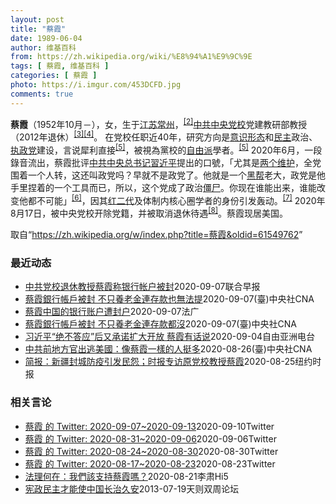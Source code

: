 ```yaml
---
layout: post
title: "蔡霞"
date: 1989-06-04
author: 维基百科
from: https://zh.wikipedia.org/wiki/%E8%94%A1%E9%9C%9E
tags: [ 蔡霞, 维基百科 ]
categories: [ 蔡霞 ]
photo: https://i.imgur.com/453DCFD.jpg
comments: true
---
```

<div class="mw-parser-output">
<p><b>蔡霞</b>（1952年10月<span class="useeditintro" title="Template:BLP editintro">－</span>），女，生于<a href="/wiki/%E6%B1%9F%E8%8B%8F" class="mw-redirect" title="江苏">江苏</a><a href="/wiki/%E5%B8%B8%E5%B7%9E" class="mw-redirect" title="常州">常州</a>，<sup id="cite_ref-tsyzm_2-1" class="reference"><a href="#cite_note-tsyzm-2">[2]</a></sup><a href="/wiki/%E4%B8%AD%E5%85%B1%E4%B8%AD%E5%A4%AE%E5%85%9A%E6%A0%A1" title="中共中央党校">中共中央党校</a>党建教研部教授（2012年退休）<sup id="cite_ref-3" class="reference"><a href="#cite_note-3">[3]</a></sup><sup id="cite_ref-4" class="reference"><a href="#cite_note-4">[4]</a></sup>。 在党校任职近40年，研究方向是<a href="/wiki/%E6%84%8F%E8%AF%86%E5%BD%A2%E6%80%81" class="mw-redirect" title="意识形态">意识形态</a>和<a href="/wiki/%E6%B0%91%E4%B8%BB" title="民主">民主</a>政治、<a href="/wiki/%E5%9F%B7%E6%94%BF%E9%BB%A8" title="執政黨">执政党</a>建设，言说犀利直接<sup id="cite_ref-dq_5-0" class="reference"><a href="#cite_note-dq-5">[5]</a></sup>，被視為黨校的<a href="/wiki/%E8%87%AA%E7%94%B1%E4%B8%BB%E7%BE%A9" class="mw-redirect" title="自由主義">自由派</a>學者。<sup id="cite_ref-dq_5-1" class="reference"><a href="#cite_note-dq-5">[5]</a></sup> 2020年6月，一段錄音流出，蔡霞批评<a href="/wiki/%E4%B8%AD%E5%9B%BD%E5%85%B1%E4%BA%A7%E5%85%9A%E4%B8%AD%E5%A4%AE%E5%A7%94%E5%91%98%E4%BC%9A%E6%80%BB%E4%B9%A6%E8%AE%B0" title="中国共产党中央委员会总书记">中共中央总书记</a><a href="/wiki/%E7%BF%92%E8%BF%91%E5%B9%B3" class="mw-redirect" title="習近平">習近平</a>提出的口號，「尤其是<a href="/wiki/%E4%B8%A4%E4%B8%AA%E7%BB%B4%E6%8A%A4" class="mw-redirect" title="两个维护">两个维护</a>，全党围着一个人转，这还叫政党吗？早就不是政党了。他就是一个<a href="/wiki/%E9%BB%91%E5%B8%AE" class="mw-redirect" title="黑帮">黑帮</a>老大，政党是他手里捏着的一个工具而已，所以，这个党成了政治<a href="/wiki/%E5%83%B5%E5%B0%B8" class="mw-redirect" title="僵尸">僵尸</a>。你现在谁能出来，谁能改变他都不可能」<sup id="cite_ref-VOA0818_6-0" class="reference"><a href="#cite_note-VOA0818-6">[6]</a></sup>，因其<a href="/w/index.php?title=%E7%BA%A2%E4%BA%8C%E4%BB%A3&amp;action=edit&amp;redlink=1" class="new" title="红二代（页面不存在）">红二代</a>及体制内核心圈学者的身份引发轰动。<sup id="cite_ref-bbc0818_7-0" class="reference"><a href="#cite_note-bbc0818-7">[7]</a></sup> 2020年8月17日，被中央党校开除党籍，并被取消退休待遇<sup id="cite_ref-开除_8-0" class="reference"><a href="#cite_note-开除-8">[8]</a></sup>。蔡霞现居美国。
</p>
</div><noscript><img src="//zh.wikipedia.org/wiki/Special:CentralAutoLogin/start?type=1x1" alt="" title="" width="1" height="1" style="border: none; position: absolute;"></noscript>
<div class="printfooter">取自“<a dir="ltr" href="https://zh.wikipedia.org/w/index.php?title=蔡霞&amp;oldid=61549762">https://zh.wikipedia.org/w/index.php?title=蔡霞&amp;oldid=61549762</a>”</div><div id="recent-news"><h3>最近动态</h3><ul><li><a href="https://nodebe4.github.io/waimei/2020-09-07/%E4%B8%AD%E5%85%B1%E5%85%9A%E6%A0%A1%E9%80%80%E4%BC%91%E6%95%99%E6%8E%88%E8%94%A1%E9%9C%9E%E7%A7%B0%E9%93%B6%E8%A1%8C%E5%B8%90%E6%88%B7%E8%A2%AB%E5%B0%81" title="中共党校退休教授蔡霞称银行帐户被封—— 被开除中共党籍的中共中央党校退休教授蔡霞说，她在中国的银行账号已被关闭，“之前的存款都取不出来了”。 蔡霞昨天在社交媒体推特上发文称，家人早前替她去银行取...">中共党校退休教授蔡霞称银行帐户被封</a><time>2020-09-07</time><a class="tag">联合早报</a></li>
<li><a href="https://nodebe4.github.io/waimei/2020-09-07/%E8%94%A1%E9%9C%9E%E9%8A%80%E8%A1%8C%E5%B8%B3%E6%88%B6%E8%A2%AB%E5%B0%81-%E4%B8%8D%E5%8F%AA%E9%A4%8A%E8%80%81%E9%87%91%E9%80%A3%E5%AD%98%E6%AC%BE%E4%B9%9F%E7%84%A1%E6%B3%95%E6%8F%90" title="蔡霞銀行帳戶被封 不只養老金連存款也無法提—— 遭開除黨籍的中共中央黨校退休教授蔡霞7日推文說，她在中國的銀行帳號被關閉，中共不只取消她的養老金，連存款都取不出。（中新社） （中央社記者張淑伶上...">蔡霞銀行帳戶被封 不只養老金連存款也無法提</a><time>2020-09-07</time><a class="tag">(臺)中央社CNA</a></li>
<li><a href="https://nodebe4.github.io/waimei/2020-09-07/%E8%94%A1%E9%9C%9E%E4%B8%AD%E5%9B%BD%E7%9A%84%E9%93%B6%E8%A1%8C%E8%B4%A6%E6%88%B7%E9%81%AD%E5%B0%81%E6%88%B7" title="蔡霞中国的银行账户遭封户—— 07/09/2020 - 17:49 被开除党籍的中共中央党校退休教授蔡霞今天推文说，她在中国的银行帐号被关闭，中共不只取消她的养老金，连存款都取不出，“人们永远想...">蔡霞中国的银行账户遭封户</a><time>2020-09-07</time><a class="tag">法广</a></li>
<li><a href="https://nodebe4.github.io/waimei/2020-09-07/%E8%94%A1%E9%9C%9E%E9%8A%80%E8%A1%8C%E5%B8%B3%E6%88%B6%E8%A2%AB%E5%B0%81-%E4%B8%8D%E5%8F%AA%E9%A4%8A%E8%80%81%E9%87%91%E9%80%A3%E5%AD%98%E6%AC%BE%E9%83%BD%E6%B2%92" title="蔡霞銀行帳戶被封 不只養老金連存款都沒—— （中央社記者張淑伶上海7日電）被開除黨籍的中共中央黨校退休教授蔡霞今天推文說，她在中國的銀行帳號被關閉，中共不只取消她的養老金，連存款都取不出，「人們...">蔡霞銀行帳戶被封  不只養老金連存款都沒</a><time>2020-09-07</time><a class="tag">(臺)中央社CNA</a></li>
<li><a href="https://nodebe4.github.io/waimei/2020-09-04/%E4%B9%A0%E8%BF%91%E5%B9%B3-%E7%BB%9D%E4%B8%8D%E7%AD%94%E5%BA%94-%E5%90%8E%E5%8F%88%E6%89%BF%E8%AF%BA%E6%89%A9%E5%A4%A7%E5%BC%80%E6%94%BE-%E8%94%A1%E9%9C%9E%E6%9C%89%E8%AF%9D%E8%AF%B4" title="习近平“绝不答应”后又承诺扩大开放 蔡霞有话说—— 一连两天，习近平在公开场合作了重要宣示。首先他一连说了五个“绝不答应”，包括把中共与中国人民分离，中国人民绝不答应，语气非常强硬。但是他却在另...">习近平“绝不答应”后又承诺扩大开放  蔡霞有话说</a><time>2020-09-04</time><a class="tag">自由亚洲电台</a></li>
<li><a href="https://nodebe4.github.io/waimei/2020-08-26/%E4%B8%AD%E5%85%B1%E5%89%8D%E5%9C%B0%E6%96%B9%E5%AE%98%E5%87%BA%E9%80%83%E7%BE%8E%E5%9C%8B-%E5%83%8F%E8%94%A1%E9%9C%9E%E4%B8%80%E6%A8%A3%E7%9A%84%E4%BA%BA%E6%8C%BA%E5%A4%9A" title="中共前地方官出逃美國：像蔡霞一樣的人挺多—— （中央社台北26日電）中國黑龍江省雞西市前副市長李傳良近期出逃美國，他在接受外媒專訪時表示，像中共中央黨校退休教授蔡霞一樣對當局不滿的人「挺多」，只...">中共前地方官出逃美國：像蔡霞一樣的人挺多</a><time>2020-08-26</time><a class="tag">(臺)中央社CNA</a></li>
<li><a href="https://nodebe4.github.io/waimei/2020-08-25/%E7%AE%80%E6%8A%A5-%E6%96%B0%E7%96%86%E5%B0%81%E5%9F%8E%E9%98%B2%E7%96%AB%E5%BC%95%E5%8F%91%E6%B0%91%E6%80%A8-%E6%97%B6%E6%8A%A5%E4%B8%93%E8%AE%BF%E5%8E%9F%E5%85%9A%E6%A0%A1%E6%95%99%E6%8E%88%E8%94%A1%E9%9C%9E" title="简报：新疆封城防疫引发民怨；时报专访原党校教授蔡霞—— KONEY BAI,KONEY BAI2020-08-26 09:45:20 官方媒体发表的一张照片显示，一名医务人员在中国新疆省会乌鲁木...">简报：新疆封城防疫引发民怨；时报专访原党校教授蔡霞</a><time>2020-08-25</time><a class="tag">纽约时报</a></li>
</ul></div><div id="open-opinion"><h3>相关言论</h3><ul><li><a href="https://nodebe4.github.io/opinion/2020-09-10/realcaixia/" title="realcaixia">蔡霞 的 Twitter: 2020-09-07~2020-09-13</a><time>2020-09-10</time><a class="tag">Twitter</a></li>
<li><a href="https://nodebe4.github.io/opinion/2020-09-06/realcaixia/" title="realcaixia">蔡霞 的 Twitter: 2020-08-31~2020-09-06</a><time>2020-09-06</time><a class="tag">Twitter</a></li>
<li><a href="https://nodebe4.github.io/opinion/2020-08-30/realcaixia/" title="realcaixia">蔡霞 的 Twitter: 2020-08-24~2020-08-30</a><time>2020-08-30</time><a class="tag">Twitter</a></li>
<li><a href="https://nodebe4.github.io/opinion/2020-08-23/realcaixia/" title="realcaixia">蔡霞 的 Twitter: 2020-08-17~2020-08-23</a><time>2020-08-23</time><a class="tag">Twitter</a></li>
<li><a href="https://nodebe4.github.io/opinion/2020-08-21/%E6%B3%95%E7%90%86%E4%BD%95%E5%9C%A8-%E6%88%91%E5%80%91%E8%A9%B2%E6%94%AF%E6%8C%81%E8%94%A1%E9%9C%9E%E5%97%8E/" title="李肃Hi5">法理何在：我們該支持蔡霞嗎？</a><time>2020-08-21</time><a class="tag">李肃Hi5</a></li>
<li><a href="https://nodebe4.github.io/opinion/2013-07-19/%E5%AE%AA%E6%94%BF%E6%B0%91%E4%B8%BB%E6%89%8D%E8%83%BD%E4%BD%BF%E4%B8%AD%E5%9B%BD%E9%95%BF%E6%B2%BB%E4%B9%85%E5%AE%89/" title="蔡霞">宪政民主才能使中国长治久安</a><time>2013-07-19</time><a class="tag">天则双周论坛</a></li>
</ul></div>